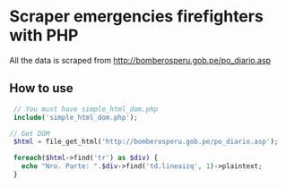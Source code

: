# Scraper emergencies firefighters with PHP

All the data is scraped from http://bomberosperu.gob.pe/po_diario.asp

## How to use

```php
 // You must have simple_html_dom.php
 include('simple_html_dom.php');

// Get DOM
 $html = file_get_html('http://bomberosperu.gob.pe/po_diario.asp');

 foreach($html->find('tr') as $div) {
   echo "Nro. Parte: ".$div->find('td.lineaizq', 1)->plaintext;
 }
```